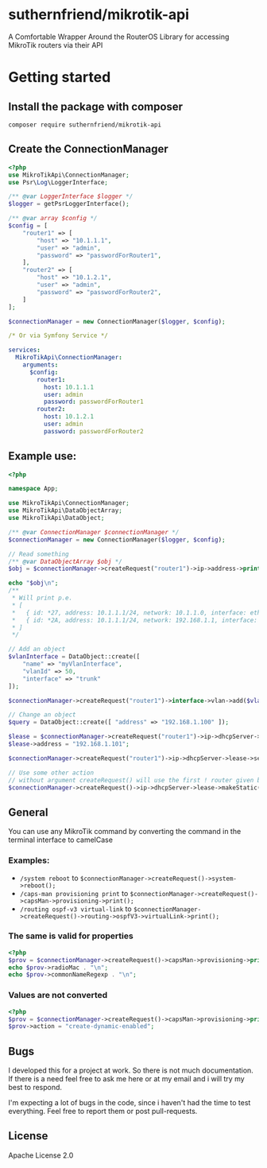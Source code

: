# suthernfriend/mikrotik-api

A Comfortable Wrapper Around the RouterOS Library for accessing MikroTik routers via their API

# Getting started

## Install the package with composer

    composer require suthernfriend/mikrotik-api

## Create the ConnectionManager

```php
<?php
use MikroTikApi\ConnectionManager;
use Psr\Log\LoggerInterface;

/** @var LoggerInterface $logger */
$logger = getPsrLoggerInterface();

/** @var array $config */
$config = [
    "router1" => [
        "host" => "10.1.1.1",
        "user" => "admin",
        "password" => "passwordForRouter1",
    ],
    "router2" => [
        "host" => "10.1.2.1",
        "user" => "admin",
        "password" => "passwordForRouter2",
    ]
];

$connectionManager = new ConnectionManager($logger, $config);
```

```yaml
/* Or via Symfony Service */

services:
  MikroTikApi\ConnectionManager:
    arguments:
      $config:
        router1:
          host: 10.1.1.1
          user: admin
          password: passwordForRouter1
        router2:
          host: 10.1.2.1
          user: admin
          password: passwordForRouter2

```

## Example use:    

```php
<?php

namespace App;

use MikroTikApi\ConnectionManager;
use MikroTikApi\DataObjectArray;
use MikroTikApi\DataObject;

/** @var ConnectionManager $connectionManager */
$connectionManager = new ConnectionManager($logger, $config);

// Read something
/** @var DataObjectArray $obj */
$obj = $connectionManager->createRequest("router1")->ip->address->print();

echo "$obj\n";
/**
 * Will print p.e. 
 * [
 *   { id: *27, address: 10.1.1.1/24, network: 10.1.1.0, interface: eth1, actualInterface: eth1, dynamic: false, invalid: false, disabled: false },
 *   { id: *2A, address: 10.1.1.1/24, network: 192.168.1.1, interface: trunk, actualInterface: trunk, dynamic: false, invalid: false, disabled: false }
 * ]
 */

// Add an object
$vlanInterface = DataObject::create([
	"name" => "myVlanInterface",
	"vlanId" => 50,
	"interface" => "trunk"
]);

$connectionManager->createRequest("router1")->interface->vlan->add($vlanInterface);

// Change an object
$query = DataObject::create([ "address" => "192.168.1.100" ]);

$lease = $connectionManager->createRequest("router1")->ip->dhcpServer->lease->print($query);
$lease->address = "192.168.1.101";

$connectionManager->createRequest("router1")->ip->dhcpServer->lease->set($lease);

// Use some other action
// without argument createRequest() will use the first ! router given by $config
$connectionManager->createRequest()->ip->dhcpServer->lease->makeStatic($lease);


```

## General

You can use any MikroTik command by converting the command in the terminal interface to camelCase

### Examples:

- `/system reboot` to `$connectionManager->createRequest()->system->reboot();`
- `/caps-man provisioning print` to `$connectionManager->createRequest()->capsMan->provisioning->print();`
- `/routing ospf-v3 virtual-link` to `$connectionManager->createRequest()->routing->ospfV3->virtualLink->print();`
### The same is valid for properties

```php
<?php
$prov = $connectionManager->createRequest()->capsMan->provisioning->print(\MikroTikApi\DataObject::create(["comment" => "first-config"]))->getOne();
echo $prov->radioMac . "\n";
echo $prov->commonNameRegexp . "\n";
```

### Values are not converted

```php
<?php
$prov = $connectionManager->createRequest()->capsMan->provisioning->print(\MikroTikApi\DataObject::create(["comment" => "first-config"]))->getOne();
$prov->action = "create-dynamic-enabled";
```

## Bugs

I developed this for a project at work. So there is not much documentation. If there is a need 
feel free to ask me here or at my email and i will try my best to respond.

I'm expecting a lot of bugs in the code, since i haven't had the time to test everything.
Feel free to report them or post pull-requests.

## License

Apache License 2.0
